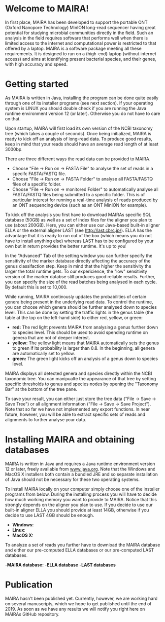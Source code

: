 # Welcome to MAIRA!

In first place, MAIRA has been developed to support the portable ONT (Oxford Nanopore Technology) MinION long-read sequencer having great potential for studying microbial communities directly in the field. Such an analysis in the field requires software that performs well when there is limited access to the internet and computational power is restricted to that offered by a laptop. MAIRA is a software package meeting all these requirements. It is designed to run on a (high-end) laptop (without internet access) and aims at identifying present bacterial species, and their genes, with high accuracy and speed.

# Getting started

As MAIRA is written in Java, installing the program can be done quite easily through one of its installer programs (see next section). If your operating system is LINUX you should double check if you are running the Java runtime environment version 12 (or later). Otherwise you do not have to care on that.

Upon startup, MAIRA will first load its own version of the NCBI taxonomy tree (which takes a couple of seconds). Once being initialized, MAIRA is ready to kick off an analysis of long-read data. To produce good results, keep in mind that your reads should have an average read length of at least 3000bp. 

There are three different ways the read data can be provided to MAIRA. 
- Choose "File -> Run on -> FASTA File" to analyse the set of reads in a specifc FASTA/FASTQ file. 
- Choose "File -> Run on -> FASTA Folder" to analyse all FASTA/FASTQ files of a specific folder.
- Choose "File -> Run on -> monitored Folder" to automatically analyse all FASTA/FASTQ files being submitted to a specific folder. This is of particular interest for running a real-time analysis of reads produced by an ONT sequencing device (such as an ONT MinION for example).

To kick off the analysis you first have to download MAIRAs specific SQL database (50GB) as well as a set of index files for the aligner you plan to use (about 200GB).  Here, you can either use our Java-based built-in aligner ELLA or the external aligner LAST (see http://last.cbrc.jp/). ELLA has the advantage that it is ready to run out of the box (which means you do not have to install anything else) whereas LAST has to be configured by your own but in return provides the better runtime. It's up to you!

In the "Advanced" Tab of the setting window you can further specify the sensitivity of the marker database directly affecting the accuracy of the genus classifaction step. Keep in mind that the higher the sensitivity the larger the total runtime gets. To our expericience, the "low" sensitivity version of the marker databse still produces good reliable results. Further, you can specify the size of the read batches being analysed in each cycle. By default this is set to 10,000.

While running, MAIRA continously updates the probabilities of certain genera being present in the underlying read data. To control the runtime, you can choose which genera should be further analysed down to species level. This can be done by setting the traffic lights in the genus table (the table at the top on the left-hand side) to either red, yellow, or green:

- **red:** The red light prevents MAIRA from analysing a genus further down to species level. This should be used to avoid spending runtime on genera that are not of deeper interest.
-  **yellow:** The yellow light means that MAIRA automatically sets the genus to green if its probability is larger than 0.8. In the beginning, all genera are automatically set to yellow.
- **green:** The green light kicks off an analysis of a genus down to species level. 

MAIRA displays all detected genera and species directly within the NCBI taxonomic tree. You can manipualte the appearance of that tree by setting specific thresholds to genus and species nodes by opening the "Taxonomy Bar" at the bottom of the tree pane.

To save your result, you can either just store the tree data ("File -> Save -> Save Tree") or all alignment information ("File -> Save -> Save Project"). Note that so far we have not implemented any export functions. In near future, however, you will be able to extract specific sets of reads and alignments to further analyse your data. 

# Installing MAIRA and obtaining databases

MAIRA is written in Java and requires a Java runtime environment version 12 or later, freely available from www.java.org. Note that the Windows and MacOS X installers both contain a bundled JRE and so separate installation of Java should not be necessary for these two operating systems.

To install MAIRA locally on your computer simply choose one of the installer programs from below. During the installing process you will have to decide how much working memory you want to provide to MAIRA. Notice that this strongly depends on the aligner you plan to use. If you decide to use our built-in aligner ELLA you should provide at least 14GB, otherwise if you decide to use LAST 4GB should be enough.

- **Windows:** 
- **Linux:**
- **MacOS X:**  

To analyze a set of reads you further have to download the MAIRA database and either our pre-computed ELLA databases or our pre-computed LAST databases.

-**MAIRA database:**
-**[ELLA database](hhttp://maira.informatik.uni-tuebingen.de/maira/web_archive/ella_aligner_db.zip)**
-**[LAST databases](http://maira.informatik.uni-tuebingen.de/maira/web_archive/last_aligner_db.zip)**

# Publication

MAIRA hasn't been published yet. Currently, however, we are working hard on several manuscripts, which we hope to get published until the end of 2019. As soon as we have any results we will notify you right here on MAIRAs GitHub repository.

